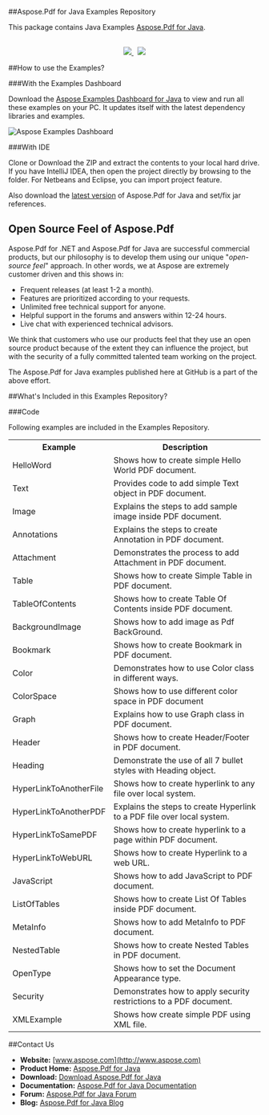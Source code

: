 ##Aspose.Pdf for Java Examples Repository

This package contains Java Examples [Aspose.Pdf for Java](http://www.aspose.com/categories/java-components/aspose.pdf-for-java/default.aspx).
<br/><br/>
<p align="center">
  <a title="Download Examples Dashboard" href="http://www.aspose.com/community/files/72/java-components/aspose-examples-for-java/default.aspx">
	<img src="https://raw.github.com/AsposeExamples/java-examples-dashboard/master/images/downloadDasboard-Button-Large.png" />
  </a>
  &nbsp;
  <a title="Download Examples ZIP" href="https://github.com/asposepdf/Aspose_Pdf_Java/archive/master.zip">
	<img src="https://raw.github.com/AsposeExamples/java-examples-dashboard/master/images/downloadZip-Button-Large.png" />
  </a>
</p>

##How to use the Examples?

###With the Examples Dashboard

Download the [Aspose Examples Dashboard for Java](http://www.aspose.com/community/files/72/java-components/aspose-examples-for-java/default.aspx) to view and run all these examples on your PC. It updates itself with the latest dependency libraries and examples.

![Aspose Examples Dashboard](http://www.aspose.com/blogs/wp-content/uploads/2013/03/Java-Dashboard1.png "Aspose Examples Dashboard")

###With IDE

Clone or Download the ZIP and extract the contents to your local hard drive. If you have IntelliJ IDEA, then open the project directly 
by browsing to the folder. For Netbeans and Eclipse, you can import project feature.

Also download the [latest version](http://www.aspose.com/community/files/72/java-components/aspose.pdf-for-java/default.aspx) of Aspose.Pdf for Java and set/fix jar references.

## Open Source Feel of Aspose.Pdf

Aspose.Pdf for .NET and Aspose.Pdf for Java are successful commercial products, but our philosophy is to develop them using our unique "*open-source feel*" approach. In other words, we at Aspose are extremely customer driven and this shows in:

+ Frequent releases (at least 1-2 a month).
+ Features are prioritized according to your requests.
+ Unlimited free technical support for anyone.
+ Helpful support in the forums and answers within 12-24 hours.
+ Live chat with experienced technical advisors.

We think that customers who use our products feel that they use an open source product because of the extent they can influence the project, but with the security of a fully committed talented team working on the project.

The Aspose.Pdf for Java examples published here at GitHub is a part of the above effort.

##What's Included in this Examples Repository?

###Code

Following examples are included in the Examples Repository.

<table>
  <tr><th>Example<th>Description</th></tr>
  <tr><td>HelloWord</td><td>Shows how to create simple Hello World PDF document. </td></tr>
  <tr><td>Text</td><td>Provides code to add simple Text object in PDF document.</td></tr>
  <tr><td>Image</td><td>Explains the steps to add sample image inside PDF document.</td></tr>
  <tr><td>Annotations</td><td>Explains the steps to create Annotation in PDF document.</td></tr>
  <tr><td>Attachment</td><td>Demonstrates the process to add Attachment in PDF document.</td></tr>
  <tr><td>Table</td><td>Shows how to create Simple Table in PDF document.</td></tr>
  <tr><td>TableOfContents</td><td>Shows how to create Table Of Contents inside PDF document.</td></tr>  
  <tr><td>BackgroundImage</td><td>Shows how to add image as Pdf BackGround.</td></tr>
  <tr><td>Bookmark</td><td>Shows how to create Bookmark in PDF document.</td></tr>
  <tr><td>Color</td><td>Demonstrates how to use Color class in different ways.</td></tr>
  <tr><td>ColorSpace</td><td>Shows how to use different color space in PDF document</td></tr>
  <tr><td>Graph</td><td>Explains how to use Graph class in PDF document.</td></tr>
  <tr><td>Header</td><td>Shows how to create Header/Footer in PDF document.</td></tr>
  <tr><td>Heading</td><td>Demonstrate the use of all 7 bullet styles with Heading object.</td></tr>
  <tr><td>HyperLinkToAnotherFile</td><td>Shows how to create hyperlink to any file over local system.</td></tr>
  <tr><td>HyperLinkToAnotherPDF</td><td>Explains the steps to create Hyperlink to a PDF file over local system.</td></tr>
  <tr><td>HyperLinkToSamePDF</td><td>Shows how to create hyperlink to a page within PDF document.</td></tr>
  <tr><td>HyperLinkToWebURL</td><td>Shows how to create Hyperlink to a web URL.</td></tr>  
  <tr><td>JavaScript</td><td>Shows how to add JavaScript to PDF document.</td></tr>
  <tr><td>ListOfTables</td><td>Shows how to create List Of Tables inside PDF document.</td></tr>
  <tr><td>MetaInfo</td><td>Shows how to add MetaInfo to PDF document.</td></tr>
  <tr><td>NestedTable</td><td>Shows how to create Nested Tables in PDF document.</td></tr>
  <tr><td>OpenType</td><td>Shows how to set the Document Appearance type.</td></tr>
  <tr><td>Security</td><td>Demonstrates how to apply security restrictions to a PDF document.</td></tr>  
  <tr><td>XMLExample</td><td>Shows how create simple PDF using XML file.</td></tr>  
</table>

##Contact Us

+ **Website:** [www.aspose.com](http://www.aspose.com)
+ **Product Home:** [Aspose.Pdf for Java](http://www.aspose.com/categories/java-components/aspose.pdf-for-java/default.aspx)
+ **Download:** [Download Aspose.Pdf for Java](http://www.aspose.com/community/files/72/java-components/aspose.pdf-for-java/category1366.aspx)
+ **Documentation:** [Aspose.Pdf for Java Documentation](http://www.aspose.com/documentation/java-components/aspose.pdf-for-java/index.html)
+ **Forum:** [Aspose.Pdf for Java Forum](http://www.aspose.com/community/forums/aspose.pdf-product-family/20/showforum.aspx)
+ **Blog:** [Aspose.Pdf for Java Blog](http://www.aspose.com/blogs/aspose-products/aspose-pdf-product-family.html)



